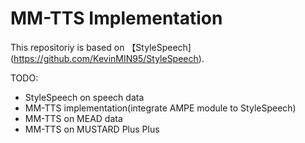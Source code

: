 # MM-TTS Implementation

This repositoriy is based on 【StyleSpeech](https://github.com/KevinMIN95/StyleSpeech).

TODO:
- StyleSpeech on speech data
- MM-TTS implementation(integrate AMPE module to StyleSpeech)
- MM-TTS on MEAD data
- MM-TTS on MUSTARD Plus Plus
